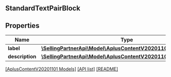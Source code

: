 ## StandardTextPairBlock

## Properties

Name | Type | Description | Notes
------------ | ------------- | ------------- | -------------
**label** | [**\SellingPartnerApi\Model\AplusContentV20201101\TextComponent**](TextComponent.md) |  | [optional]
**description** | [**\SellingPartnerApi\Model\AplusContentV20201101\TextComponent**](TextComponent.md) |  | [optional]

[[AplusContentV20201101 Models]](../) [[API list]](../../Api) [[README]](../../../README.md)
